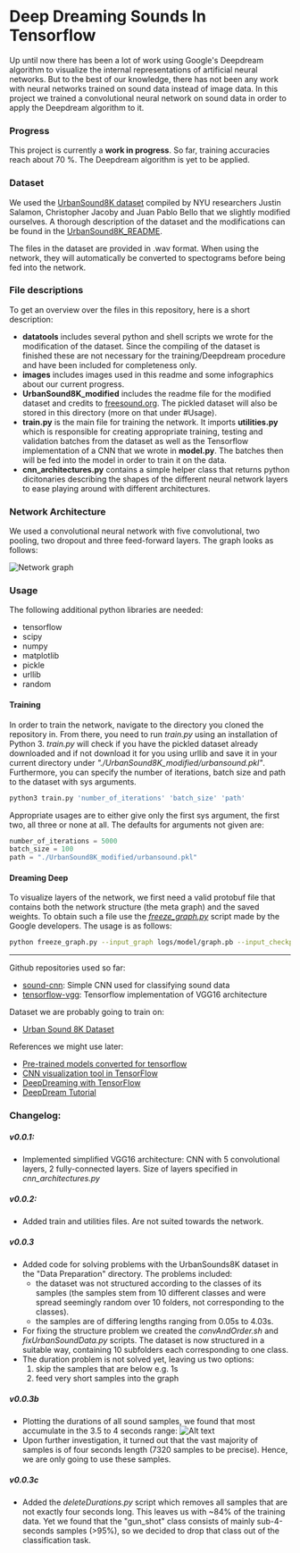 # Deep Dreaming Sounds In Tensorflow

Up until now there has been a lot of work using Google's Deepdream algorithm to visualize the internal representations of artificial neural networks. But to the best of our knowledge, there has not been any work with neural networks trained on sound data instead of image data. In this project we trained a convolutional neural network on sound data in order to apply the Deepdream algorithm to it.

### Progress

This project is currently a __work in progress__. So far, training accuracies reach about 70 %. The Deepdream algorithm is yet to be applied.

### Dataset

We used the [UrbanSound8K dataset](https://serv.cusp.nyu.edu/projects/urbansounddataset/urbansound8k.html) compiled by NYU researchers Justin Salamon, Christopher Jacoby and Juan Pablo Bello that we slightly modified ourselves. A thorough description of the dataset and the modifications can be found in the [UrbanSound8K_README](./UrbanSound8K_modified/UrbanSound8K_README.txt).

The files in the dataset are provided in .wav format. When using the network, they will automatically be converted to spectograms before being fed into the network. 

### File descriptions

To get an overview over the files in this repository, here is a short description:

+ __datatools__ includes several python and shell scripts we wrote for the modification of the dataset. Since the compiling of the dataset is finished these are not necessary for the training/Deepdream procedure and have been included for completeness only.
+ __images__ includes images used in this readme and some infographics about our current progress.
+ __UrbanSound8K_modified__ includes the readme file for the modified dataset and credits to [freesound.org](https://freesound.org). The pickled dataset will also be stored in this directory (more on that under #Usage).
+ __train.py__ is the main file for training the network. It imports __utilities.py__ which is responsible for creating appropriate training, testing and validation batches from the dataset as well as the Tensorflow implementation of a CNN that we wrote in __model.py__. The batches then will be fed into the model in order to train it on the data.
+ __cnn_architectures.py__ contains a simple helper class that returns python dicitonaries describing the shapes of the different neural network layers to ease playing around with different architectures.

### Network Architecture

We used a convolutional neural network with five convolutional, two pooling, two dropout and three feed-forward layers. The graph looks as follows:

![Network graph](https://raw.githubusercontent.com/verrannt/TF_CNN_SoundVis/master/images/graph_2017-06-27_r1.png)

### Usage

The following additional python libraries are needed:
+ tensorflow
+ scipy
+ numpy
+ matplotlib
+ pickle
+ urllib
+ random

#### Training

In order to train the network, navigate to the directory you cloned the repository in. From there, you need to run _train.py_ using an installation of Python 3. _train.py_ will check if you have the pickled dataset already downloaded and if not download it for you using urllib and save it in your current directory under *"./UrbanSound8K_modified/urbansound.pkl"*. Furthermore, you can specify the number of iterations, batch size and path to the dataset with sys arguments.

```bash
python3 train.py 'number_of_iterations' 'batch_size' 'path'
```

Appropriate usages are to either give only the first sys argument, the first two, all three or none at all. The defaults for arguments not given are:

```python
number_of_iterations = 5000
batch_size = 100
path = "./UrbanSound8K_modified/urbansound.pkl"
```

#### Dreaming Deep

To visualize layers of the network, we first need a valid protobuf file that contains both the network structure (the meta graph) and the saved weights. To obtain such a file use the [*freeze_graph.py*](https://github.com/tensorflow/tensorflow/blob/master/tensorflow/python/tools/freeze_graph.py) script made by the Google developers. The usage is as follows:

```bash
python freeze_graph.py --input_graph logs/model/graph.pb --input_checkpoint logs/model/model.ckpt --output_graph logs/model/output.pb --output_node_names output_node
```


---

Github repositories used so far:
+ [sound-cnn](https://github.com/awjuliani/sound-cnn): Simple CNN used for classifying sound data
+ [tensorflow-vgg](https://github.com/machrisaa/tensorflow-vgg/blob/master/vgg16.py): Tensorflow implementation of VGG16 architecture

Dataset we are probably going to train on:
+ [Urban Sound 8K Dataset](https://serv.cusp.nyu.edu/projects/urbansounddataset/urbansound8k.html)

References we might use later:
+ [Pre-trained models converted for tensorflow](https://github.com/sfujiwara/tfmodel)
+ [CNN visualization tool in TensorFlow](https://github.com/InFoCusp/tf_cnnvis)
+ [DeepDreaming with TensorFlow](https://github.com/tensorflow/tensorflow/blob/master/tensorflow/examples/tutorials/deepdream/deepdream.ipynb)
+ [DeepDream Tutorial](https://github.com/Hvass-Labs/TensorFlow-Tutorials/blob/master/14_DeepDream.ipynb)

### Changelog:
##### v0.0.1:
  + Implemented simplified VGG16 architecture: CNN with 5 convolutional layers, 2 fully-connected layers. Size of layers specified in *cnn_architectures.py*

##### v0.0.2:
  + Added train and utilities files. Are not suited towards the network.

##### v0.0.3
  + Added code for solving problems with the UrbanSounds8K dataset in the "Data Preparation" directory. The problems included:
    + the dataset was not structured according to the classes of its samples (the samples stem from 10 different classes and were spread seemingly random over 10 folders, not corresponding to the classes).
    + the samples are of differing lengths ranging from 0.05s to 4.03s.
  + For fixing the structure problem we created the _convAndOrder.sh_ and _fixUrbanSoundData.py_ scripts. The dataset is now structured in a suitable way, containing 10 subfolders each corresponding to one class.
  + The duration problem is not solved yet, leaving us two options:
    1. skip the samples that are below e.g. 1s
    2. feed very short samples into the graph

##### v0.0.3b
  + Plotting the durations of all sound samples, we found that most accumulate in the 3.5 to 4 seconds range:
  ![Alt text](https://raw.githubusercontent.com/verrannt/TF_CNN_SoundVis/master/images/durations_histogram.png)
  + Upon further investigation, it turned out that the vast majority of samples is of four seconds length (7320 samples to be precise). Hence, we are only going to use these samples.

##### v0.0.3c
  + Added the _deleteDurations.py_ script which removes all samples that are not exactly four seconds long. This leaves us with ~84% of the training data. Yet we found that the "gun_shot" class consists of mainly sub-4-seconds samples (>95%), so we decided to drop that class out of the classification task.
